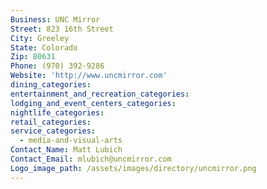 ```yaml
---
Business: UNC Mirror
Street: 823 16th Street
City: Greeley
State: Colorado
Zip: 80631
Phone: (970) 392-9286
Website: 'http://www.uncmirror.com'
dining_categories:
entertainment_and_recreation_categories:
lodging_and_event_centers_categories:
nightlife_categories:
retail_categories:
service_categories:
  - media-and-visual-arts
Contact_Name: Matt Lubich
Contact_Email: mlubich@uncmirror.com
Logo_image_path: /assets/images/directory/uncmirror.png
---
```



